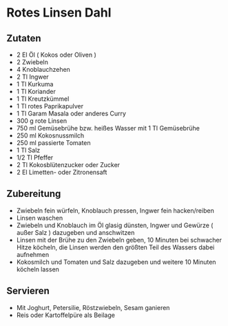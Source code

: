 # Rotes Linsen Dahl
## Zutaten
* 2 El Öl ( Kokos oder Oliven )
* 2 Zwiebeln
* 4 Knoblauchzehen
* 2 Tl Ingwer
* 1 Tl Kurkuma
* 1 Tl Koriander
* 1 Tl Kreutzkümmel
* 1 Tl rotes Paprikapulver
* 1 Tl Garam Masala oder anderes Curry
* 300 g rote Linsen
* 750 ml Gemüsebrühe bzw. heißes Wasser mit 1 Tl Gemüsebrühe 
* 250 ml Kokosnussmilch
* 250 ml passierte Tomaten
* 1 Tl Salz
* 1/2 Tl Pfeffer
* 2 Tl Kokosblütenzucker oder Zucker
* 2 El Limetten- oder Zitronensaft

## Zubereitung
* Zwiebeln fein würfeln, Knoblauch pressen, Ingwer fein hacken/reiben
* Linsen waschen
* Zwiebeln und Knoblauch im Öl glasig dünsten, Ingwer und Gewürze ( außer Salz ) dazugeben und anschwitzen
* Linsen mit der Brühe zu den Zwiebeln geben, 10 Minuten bei schwacher Hitze köcheln, die Linsen werden den größten Teil des Wassers dabei aufnehmen
* Kokosmilch und Tomaten und Salz dazugeben und weitere 10 Minuten köcheln lassen

## Servieren 
* Mit Joghurt, Petersilie, Röstzwiebeln, Sesam ganieren
* Reis oder Kartoffelpüre als Beilage